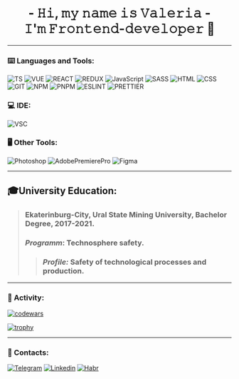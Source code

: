 <h1 align='center'> - 𝙷𝚒, 𝚖𝚢 𝚗𝚊𝚖𝚎 𝚒𝚜 𝚅𝚊𝚕𝚎𝚛𝚒𝚊 - <br /> 𝙸'𝚖 𝙵𝚛𝚘𝚗𝚝𝚎𝚗𝚍-𝚍𝚎𝚟𝚎𝚕𝚘𝚙𝚎𝚛 👋</h1>

___

### ⌨️ Languages and Tools:

![TS](https://img.shields.io/badge/TypeScript-black?style=for-the-badge&logo=typescript&logoColor=007ACC)
![VUE](https://img.shields.io/badge/Vue.js-black?style=for-the-badge&logo=vue.js&logoColor=4FC08D)
![REACT](https://img.shields.io/badge/React-black?style=for-the-badge&logo=React)
![REDUX](https://img.shields.io/badge/Redux-black?style=for-the-badge&logo=Redux)
![JavaScript](https://img.shields.io/badge/JavaScript-black?style=for-the-badge&logo=JavaScript)
![SASS](https://img.shields.io/badge/SASS-black?style=for-the-badge&logo=SASS)
![HTML](https://img.shields.io/badge/HTML-black?style=for-the-badge&logo=HTML5)
![CSS](https://img.shields.io/badge/CSS-black?style=for-the-badge&logo=CSS3&logoColor=blue)
![GIT](https://img.shields.io/badge/Git-black?style=for-the-badge&logo=Git)
![NPM](https://img.shields.io/badge/npm-black?style=for-the-badge&logo=npm)
![PNPM](https://img.shields.io/badge/pnpm-black?style=for-the-badge&logo=pnpm)
![ESLINT](https://img.shields.io/badge/eslint-black?style=for-the-badge&logo=eslint&logoColor=3A33D1)
![PRETTIER](https://img.shields.io/badge/prettier-black?style=for-the-badge&logo=prettier&logoColor=F7BA3E)

### 💻 IDE:
![VSC](https://img.shields.io/badge/Visual_Studio_Code-black?style=for-the-badge&logo=visual%20studio%20code&logoColor=0078D4)

### 🖥 Other Tools:
![Photoshop](https://img.shields.io/badge/Adobe_Photoshop-black?style=for-the-badge&logo=AdobePhotoshop)
![AdobePremierePro](https://img.shields.io/badge/Adobe_Premiere_Pro-black?style=for-the-badge&logo=AdobePremierePro)
![Figma](https://img.shields.io/badge/Figma-black?style=for-the-badge&logo=Figma)
___
## **🎓University Education:**
> ### Ekaterinburg-City, Ural State Mining University, Bachelor Degree, 2017-2021.
> ### *Programm*: Technosphere safety.
>> ### *Profile:* Safety of technological processes and production.
___
### 🚀 Activity:

[![codewars](https://www.codewars.com/users/LeroyYuta/badges/large)](https://www.codewars.com/users/LeroyYuta)

[![trophy](https://github-profile-trophy.vercel.app/?username=LeroyYuta&title=Commits&theme=darkhub)](https://github.com/ryo-ma/github-profile-trophy)
___
### 📩 Contacts:
[![Telegram](https://img.shields.io/badge/-Telegram-black?style=for-the-badge&logo=Telegram)](https://t.me/leroy_yuta)
[![Linkedin](https://img.shields.io/badge/-Linkedin-black?style=for-the-badge&logo=Linkedin&logoColor=blue)](https://www.linkedin.com/in/valeria-lysenko/)
[![Habr](https://img.shields.io/badge/-Habr.career-black?style=for-the-badge&logo=Habr)](https://career.habr.com/leroyyuta)



